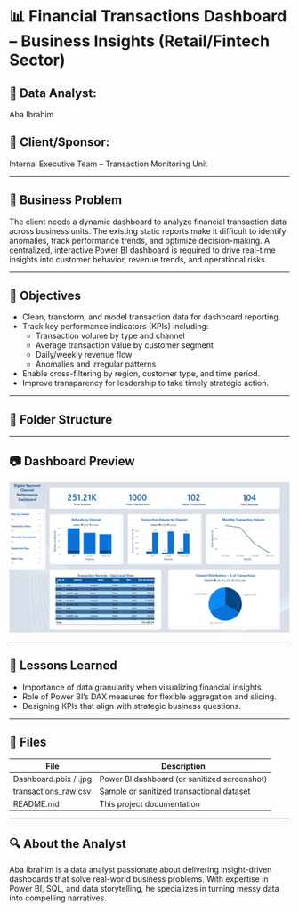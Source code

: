 # 📊 Financial Transactions Dashboard – Business Insights (Retail/Fintech Sector)

## 👤 Data Analyst:
Aba Ibrahim

## 🏢 Client/Sponsor:
Internal Executive Team – Transaction Monitoring Unit

---

## 🔎 Business Problem

The client needs a dynamic dashboard to analyze financial transaction data across business units. The existing static reports make it difficult to identify anomalies, track performance trends, and optimize decision-making. A centralized, interactive Power BI dashboard is required to drive real-time insights into customer behavior, revenue trends, and operational risks.

---

## 🎯 Objectives

- Clean, transform, and model transaction data for dashboard reporting.
- Track key performance indicators (KPIs) including:
  - Transaction volume by type and channel
  - Average transaction value by customer segment
  - Daily/weekly revenue flow
  - Anomalies and irregular patterns
- Enable cross-filtering by region, customer type, and time period.
- Improve transparency for leadership to take timely strategic action.

---

## 📁 Folder Structure


---

## 📷 Dashboard Preview

![Dashboard Overview](./PowerBI_Report/Dashboard.png)

---

## 📘 Lessons Learned

- Importance of data granularity when visualizing financial insights.
- Role of Power BI’s DAX measures for flexible aggregation and slicing.
- Designing KPIs that align with strategic business questions.

---

## 📄 Files

| File                       | Description                                                    |
|----------------------------|----------------------------------------------------------------|
| Dashboard.pbix / .jpg      | Power BI dashboard (or sanitized screenshot)                   |
| transactions_raw.csv       | Sample or sanitized transactional dataset                      |
| README.md                  | This project documentation                                     |

---

## 🔍 About the Analyst

Aba Ibrahim is a data analyst passionate about delivering insight-driven dashboards that solve real-world business problems. With expertise in Power BI, SQL, and data storytelling, he specializes in turning messy data into compelling narratives.

